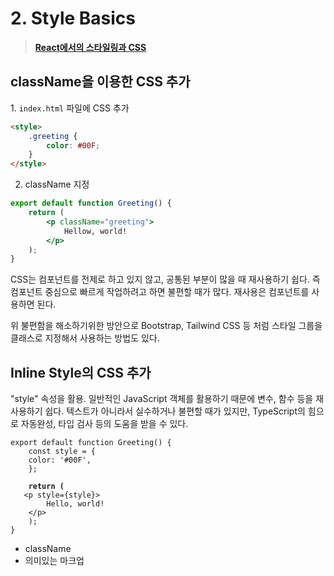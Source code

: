 # 2. Style Basics

> [**React에서의 스타일링과 CSS**](https://ko.legacy.reactjs.org/docs/faq-styling.html)

## className을 이용한 CSS 추가

1\. `index.html` 파일에 CSS 추가

```html
<style>
    .greeting {
        color: #00F;
    }
</style>
```

2. className 지정

```jsx
export default function Greeting() {
    return (
        <p className="greeting">
            Hellow, world!
        </p>
    );
}
```

CSS는 컴포넌트를 전제로 하고 있지 않고, 공통된 부분이 많을 때 재사용하기 쉽다. 즉 컴포넌트 중심으로 빠르게 작업하려고 하면 불편할 때가 많다. 재사용은 컴포넌트를 사용하면 된다.

위 불편함을 해소하기위한 방안으로 Bootstrap, Tailwind CSS 등 처럼 스타일 그룹을 클래스로 지정해서 사용하는 방법도 있다.



## Inline Style의 CSS 추가

"style" 속성을 활용. 일반적인 JavaScript 객체를 활용하기 때문에 변수, 함수 등을 재사용하기 쉽다. 텍스트가 아니라서 실수하거나 불편할 때가 있지만, TypeScript의 힘으로 자동완성, 타입 검사 등의 도움을 받을 수 있다.

<pre class="language-jsx"><code class="lang-jsx">export default function Greeting() {
    const style = {
	color: '#00F',
    };

<strong>    return (
</strong>	&#x3C;p style={style}>
	    Hello, world!
	&#x3C;/p>
    );
}
</code></pre>

* className
* 의미있는 마크업































